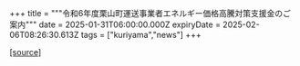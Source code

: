 +++
title = """令和6年度栗山町運送事業者エネルギー価格高騰対策支援金のご案内"""
date = 2025-01-31T06:00:00.000Z
expiryDate = 2025-02-06T08:26:30.613Z
tags = ["kuriyama","news"]
+++


[[source]](https://www.town.kuriyama.hokkaido.jp/soshiki/51/30090.html)
